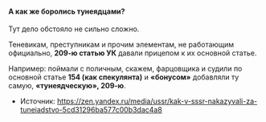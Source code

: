 #### А как же боролись тунеядцами?

Тут дело обстояло не сильно сложно.

Теневикам, преступникам и прочим 
элементам, не работающим официально, **209-ю статью УК** давали прицепом к их основной статье.

Например: поймали с поличным, 
скажем, фарцовщика и судили по 
основной статье **154 (как спекулянта)** и **«бонусом»** добавляли ту самую, **«тунеядческую», 209-ю**.

* Источник:
 <https://zen.yandex.ru/media/ussr/kak-v-sssr-nakazyvali-za-tuneiadstvo-5cd31296ba577c00b3dac4a8>

